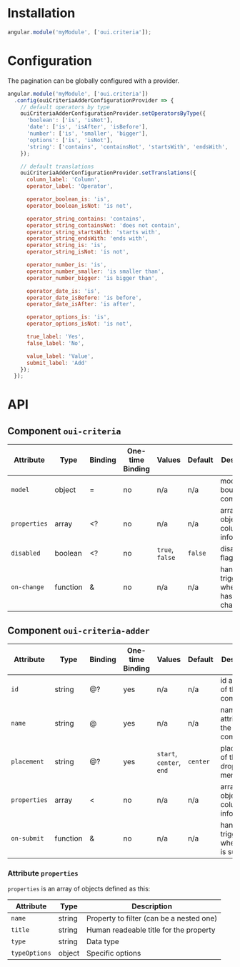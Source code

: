 # Installation

```js
angular.module('myModule', ['oui.criteria']);
```

# Configuration

The pagination can be globally configured with a provider.

```js
angular.module('myModule', ['oui.criteria'])
  .config(ouiCriteriaAdderConfigurationProvider => {
    // default operators by type
    ouiCriteriaAdderConfigurationProvider.setOperatorsByType({
      'boolean': ['is', 'isNot'],
      'date': ['is', 'isAfter', 'isBefore'],
      'number': ['is', 'smaller', 'bigger'],
      'options': ['is', 'isNot'],
      'string': ['contains', 'containsNot', 'startsWith', 'endsWith', 'is', 'isNot']
    });

    // default translations
    ouiCriteriaAdderConfigurationProvider.setTranslations({
      column_label: 'Column',
      operator_label: 'Operator',

      operator_boolean_is: 'is',
      operator_boolean_isNot: 'is not',

      operator_string_contains: 'contains',
      operator_string_containsNot: 'does not contain',
      operator_string_startsWith: 'starts with',
      operator_string_endsWith: 'ends with',
      operator_string_is: 'is',
      operator_string_isNot: 'is not',

      operator_number_is: 'is',
      operator_number_smaller: 'is smaller than',
      operator_number_bigger: 'is bigger than',

      operator_date_is: 'is',
      operator_date_isBefore: 'is before',
      operator_date_isAfter: 'is after',

      operator_options_is: 'is',
      operator_options_isNot: 'is not',

      true_label: 'Yes',
      false_label: 'No',

      value_label: 'Value',
      submit_label: 'Add'
    });
  });
```

# API

## Component `oui-criteria`

| Attribute     | Type      | Binding   | One-time Binding  | Values                    | Default   | Description
| ----          | ----      | ----      | ----              | ----                      | ----      | ----
| `model`       | object    | =         | no                | n/a                       | n/a       | model bound to component
| `properties`  | array     | <?        | no                | n/a                       | n/a       | array of objects with columns informations
| `disabled`    | boolean   | <?        | no                | `true`, `false`           | `false`   | disabled flag
| `on-change`   | function  | &         | no                | n/a                       | n/a       | handler triggered when model has changed

## Component `oui-criteria-adder`

| Attribute     | Type      | Binding   | One-time Binding  | Values                    | Default   | Description
| ----          | ----      | ----      | ----              | ----                      | ----      | ----
| `id`          | string    | @?        | yes               | n/a                       | n/a       | id attribute of the component
| `name`        | string    | @         | yes               | n/a                       | n/a       | name attribute of the component
| `placement`   | string    | @?        | yes               | `start`, `center`, `end`  | `center`  | placement of the dropdown menu
| `properties`  | array     | <         | no                | n/a                       | n/a       | array of objects with columns informations
| `on-submit`   | function  | &         | no                | n/a                       | n/a       | handler triggered when form is submitted

### Attribute `properties`

`properties` is an array of objects defined as this:

| Attribute     | Type      | Description
| ----          | ----      | -----
| `name`        | string    | Property to filter (can be a nested one)
| `title`       | string    | Human readeable title for the property
| `type`        | string    | Data type
| `typeOptions` | object    | Specific options
